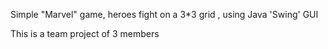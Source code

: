 Simple "Marvel" game, heroes fight on a 3*3 grid , using Java 'Swing' GUI

This is a team project of 3 members
